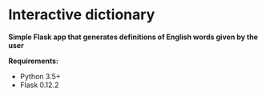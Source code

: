 # Interactive dictionary 

**Simple Flask app that generates definitions of English words given by the user**

**Requirements:**
- Python 3.5+
- Flask 0.12.2
